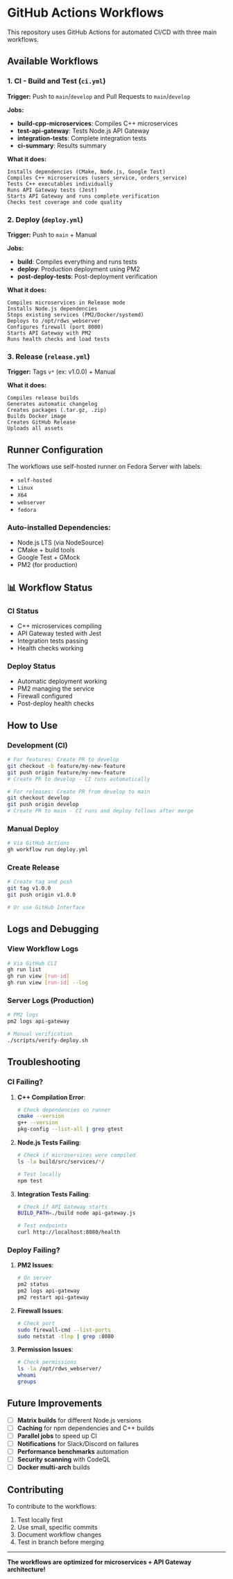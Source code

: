 # GitHub Actions Workflows

This repository uses GitHub Actions for automated CI/CD with three main workflows.

## Available Workflows

### 1. CI - Build and Test (`ci.yml`)

**Trigger:** Push to `main`/`develop` and Pull Requests to `main`/`develop`

**Jobs:**
- **build-cpp-microservices**: Compiles C++ microservices
- **test-api-gateway**: Tests Node.js API Gateway
- **integration-tests**: Complete integration tests
- **ci-summary**: Results summary

**What it does:**
```
Installs dependencies (CMake, Node.js, Google Test)
Compiles C++ microservices (users_service, orders_service)
Tests C++ executables individually
Runs API Gateway tests (Jest)
Starts API Gateway and runs complete verification
Checks test coverage and code quality
```

### 2. Deploy (`deploy.yml`)

**Trigger:** Push to `main` + Manual

**Jobs:**
- **build**: Compiles everything and runs tests
- **deploy**: Production deployment using PM2
- **post-deploy-tests**: Post-deployment verification

**What it does:**
```
Compiles microservices in Release mode
Installs Node.js dependencies
Stops existing services (PM2/Docker/systemd)
Deploys to /opt/rdws_webserver
Configures firewall (port 8080)
Starts API Gateway with PM2
Runs health checks and load tests
```

### 3. Release (`release.yml`)

**Trigger:** Tags `v*` (ex: v1.0.0) + Manual

**What it does:**
```
Compiles release builds
Generates automatic changelog
Creates packages (.tar.gz, .zip)
Builds Docker image
Creates GitHub Release
Uploads all assets
```

## Runner Configuration

The workflows use self-hosted runner on Fedora Server with labels:
- `self-hosted`
- `Linux`
- `X64`
- `webserver`
- `fedora`

### Auto-installed Dependencies:
- Node.js LTS (via NodeSource)
- CMake + build tools
- Google Test + GMock
- PM2 (for production)

## 📊 Workflow Status

### CI Status
- C++ microservices compiling
- API Gateway tested with Jest
- Integration tests passing
- Health checks working

### Deploy Status
- Automatic deployment working
- PM2 managing the service
- Firewall configured
- Post-deploy health checks

## How to Use

### Development (CI)
```bash
# For features: Create PR to develop
git checkout -b feature/my-new-feature
git push origin feature/my-new-feature
# Create PR to develop - CI runs automatically

# For releases: Create PR from develop to main
git checkout develop
git push origin develop
# Create PR to main - CI runs and deploy follows after merge
```

### Manual Deploy
```bash
# Via GitHub Actions
gh workflow run deploy.yml
```

### Create Release
```bash
# Create tag and push
git tag v1.0.0
git push origin v1.0.0

# Or use GitHub Interface
```

## Logs and Debugging

### View Workflow Logs
```bash
# Via GitHub CLI
gh run list
gh run view [run-id]
gh run view [run-id] --log
```

### Server Logs (Production)
```bash
# PM2 logs
pm2 logs api-gateway

# Manual verification
./scripts/verify-deploy.sh
```

## Troubleshooting

### CI Failing?

1. **C++ Compilation Error**:
   ```bash
   # Check dependencies on runner
   cmake --version
   g++ --version
   pkg-config --list-all | grep gtest
   ```

2. **Node.js Tests Failing**:
   ```bash
   # Check if microservices were compiled
   ls -la build/src/services/*/

   # Test locally
   npm test
   ```

3. **Integration Tests Failing**:
   ```bash
   # Check if API Gateway starts
   BUILD_PATH=./build node api-gateway.js

   # Test endpoints
   curl http://localhost:8080/health
   ```

### Deploy Failing?

1. **PM2 Issues**:
   ```bash
   # On server
   pm2 status
   pm2 logs api-gateway
   pm2 restart api-gateway
   ```

2. **Firewall Issues**:
   ```bash
   # Check port
   sudo firewall-cmd --list-ports
   sudo netstat -tlnp | grep :8080
   ```

3. **Permission Issues**:
   ```bash
   # Check permissions
   ls -la /opt/rdws_webserver/
   whoami
   groups
   ```

## Future Improvements

- [ ] **Matrix builds** for different Node.js versions
- [ ] **Caching** for npm dependencies and C++ builds
- [ ] **Parallel jobs** to speed up CI
- [ ] **Notifications** for Slack/Discord on failures
- [ ] **Performance benchmarks** automation
- [ ] **Security scanning** with CodeQL
- [ ] **Docker multi-arch** builds

## Contributing

To contribute to the workflows:

1. Test locally first
2. Use small, specific commits
3. Document workflow changes
4. Test in branch before merging

---

**The workflows are optimized for microservices + API Gateway architecture!**
